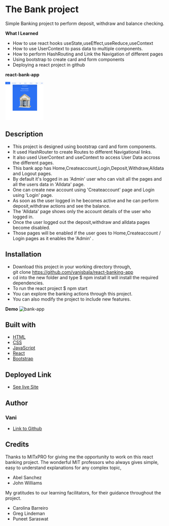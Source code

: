 # The Bank project
  Simple Banking project to perform deposit, withdraw and balance checking.

**What I Learned**
- How to use react hooks useState,useEffect,useReduce,useContext
- How to use UserContext to pass data to multiple components.
- How to perform HashRouting and Link the Navigation of different pages
- Using bootstrap to create card and form components
- Deploying a react project in github

**react-bank-app**

<img src="./src/bankapp.png" width="120" height="120">

## Description
- This project is designed using bootstrap card and form components.
- It used HashRouter to create Routes to different Navigational links.
- It also used UserContext and useContext to access User Data accross the different pages.
- This bank app has Home,Createaccount,Login,Deposit,Withdraw,Alldata and Logout pages.
- By default it's logged in as 'Admin' user who can visit all the pages and all the users data in 'Alldata' page.
- One can create new account using 'Createaccount' page and Login using 'Login' page.
- As soon as the user logged in he becomes active and he can perform deposit,withdraw actions and see the balance.
- The 'Alldata' page shows only the account details of the user who logged in.
- Once the user logged out the deposit,withdraw and alldata pages become disabled.
- Those pages will be enabled if the user goes to Home,Createaccount / Login pages as it enables the 'Admin' .


## Installation
- Download this project in your working directory through, \
git clone https://github.com/vanisbala/react-banking-app
- cd into the new folder and type
$ npm install
it will install the required dependencies.
- To run the react project
$ npm start
- You can explore the banking actions through this project.
- You can also modify the project to include new features.

**Demo**
![bank-app](./src/media/bankapp.gif)

## Built with
- [HTML](https://developer.mozilla.org/en-US/docs/Web/HTML)
- [CSS](https://developer.mozilla.org/en-US/docs/Web/CSS)
- [JavaScript](https://developer.mozilla.org/en-US/docs/Web/Javascript)
- [React](https://reactjs.org/)
- [Bootstrap](https://blog.getbootstrap.com/2020/12/07/bootstrap-5-beta-1/)

## Deployed Link
- [See live Site](https://vanisbala.github.io/react-bank-app/)


## Author
### Vani 
- [Link to Github](https://github.com/vanisbala)

## Credits
Thanks to MITxPRO for giving me the opportunity to work on this react banking project.
The wonderful MIT professors who always gives simple, easy to understand explanations for any complex topic,
- Abel Sanchez
- John Williams  

My gratitudes to our learning facilitators, for their guidance throughout the project.
- Carolina Barreiro
- Greg Lindeman
- Puneet Saraswat



